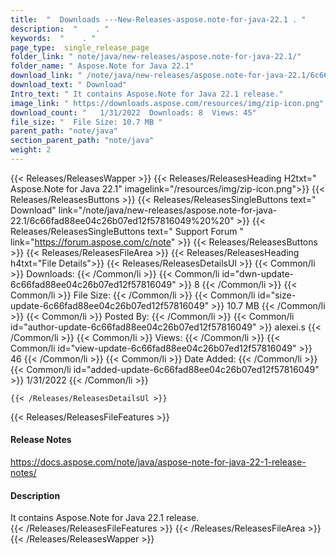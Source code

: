```yaml
---
title:  "  Downloads ---New-Releases-aspose.note-for-java-22.1 . " 
description:  "    . " 
keywords:  "    . " 
page_type:  single_release_page
folder_link: " note/java/new-releases/aspose.note-for-java-22.1/"
folder_name: " Aspose.Note for Java 22.1"
download_link: " /note/java/new-releases/aspose.note-for-java-22.1/6c66fad88ee04c26b07ed12f57816049"
download_text: " Download"
Intro_text: " It contains Aspose.Note for Java 22.1 release."
image_link: " https://downloads.aspose.com/resources/img/zip-icon.png"
download_count: "   1/31/2022  Downloads: 8  Views: 45"
file_size: "  File Size: 10.7 MB "
parent_path: "note/java"
section_parent_path: "note/java"
weight: 2 
---
```


{{< Releases/ReleasesWapper >}}
  {{< Releases/ReleasesHeading H2txt=" Aspose.Note for Java 22.1" imagelink="/resources/img/zip-icon.png">}}
  {{< Releases/ReleasesButtons >}}
    {{< Releases/ReleasesSingleButtons text=" Download" link="/note/java/new-releases/aspose.note-for-java-22.1/6c66fad88ee04c26b07ed12f57816049%20%20" >}}
    {{< Releases/ReleasesSingleButtons text=" Support Forum " link="https://forum.aspose.com/c/note" >}}
  {{< Releases/ReleasesButtons >}}
  {{< Releases/ReleasesFileArea >}}
    {{< Releases/ReleasesHeading h4txt="File Details">}}
    {{< Releases/ReleasesDetailsUl >}}
            {{< Common/li  >}} Downloads: {{< /Common/li >}} 
      {{< Common/li id="dwn-update-6c66fad88ee04c26b07ed12f57816049" >}} 8 {{< /Common/li >}} 
      {{< Common/li  >}} File Size: {{< /Common/li >}} 
      {{< Common/li id="size-update-6c66fad88ee04c26b07ed12f57816049" >}} 10.7 MB {{< /Common/li >}} 
      {{< Common/li  >}} Posted By: {{< /Common/li >}} 
      {{< Common/li id="author-update-6c66fad88ee04c26b07ed12f57816049" >}} alexei.s {{< /Common/li >}} 
      {{< Common/li  >}} Views: {{< /Common/li >}} 
      {{< Common/li id="view-update-6c66fad88ee04c26b07ed12f57816049" >}} 46 {{< /Common/li >}} 
      {{< Common/li  >}} Date Added: {{< /Common/li >}} 
      {{< Common/li id="added-update-6c66fad88ee04c26b07ed12f57816049" >}} 1/31/2022 {{< /Common/li >}} 

    {{< /Releases/ReleasesDetailsUl >}}

  {{< Releases/ReleasesFileFeatures >}}
      <h4>Release Notes</h4><div><a href="https://docs.aspose.com/note/java/aspose-note-for-java-22-1-release-notes/">https://docs.aspose.com/note/java/aspose-note-for-java-22-1-release-notes/</a></div><h4>Description</h4><div class="HTMLDescription">It contains Aspose.Note for Java 22.1 release.</div>
  {{< /Releases/ReleasesFileFeatures >}}
 {{< /Releases/ReleasesFileArea >}}
{{< /Releases/ReleasesWapper >}}


